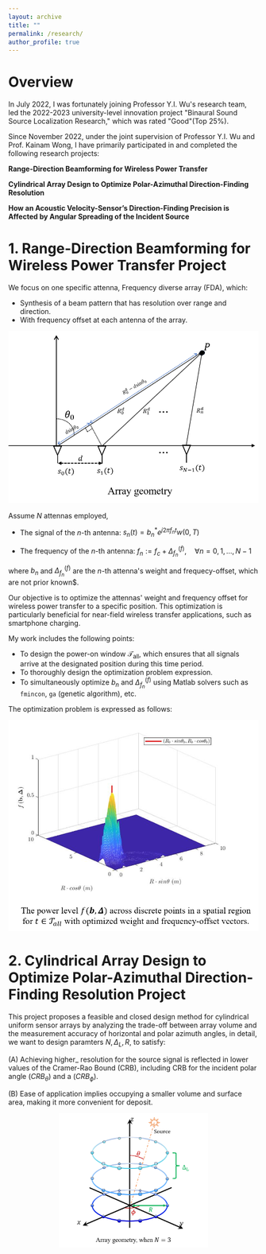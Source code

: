 ```yaml
---
layout: archive
title: ""
permalink: /research/
author_profile: true
---
```



# Overview

In July 2022, I was fortunately joining Professor Y.I. Wu's research team, led the 2022-2023 university-level innovation project "Binaural Sound Source Localization Research," which was rated "Good"(Top 25%).

Since November 2022, under the joint supervision of Professor Y.I. Wu and Prof. Kainam Wong, I have primarily participated in and completed the following research projects:

**Range-Direction Beamforming for Wireless Power Transfer**

**Cylindrical Array Design to Optimize Polar-Azimuthal Direction-Finding Resolution**

**How an Acoustic Velocity-Sensor’s Direction-Finding Precision is Affected by Angular Spreading of the Incident Source**

# 1. Range-Direction Beamforming for Wireless Power Transfer Project

We focus on one specific attenna, Frequency diverse array (FDA), which:
* Synthesis of a beam pattern that has resolution over range and direction.
* With frequency offset at each antenna of the array.

![geometry](wpt-geometry.png)

Assume $N$ attennas employed,

- The signal of the $n$-th antenna: $s_n(t) = b_n^* e^{j2\pi f_n t} w(0, T)$

- The frequency of the $n$-th antenna: $f_n := f_c + \Delta_{f_n}^{(f)}, \quad \forall n = 0, 1, \ldots, N-1$

where $b_n$ and $\Delta_{f_n}^{(f)}$ are the $n$-th attenna's weight and frequecy-offset, which are not prior known$.

Our objective is to optimize the attennas' weight and frequency offset for wireless power transfer to a specific position. This optimization is particularly beneficial for near-field wireless transfer applications, such as smartphone charging.

My work includes the following points:

* To design the power-on window $\mathcal{T}_{\text{all}}$, which ensures that all signals arrive at the designated position during this time period.
* To thoroughly design the optimization problem expression.
* To simultaneously optimize $b_n$ and $\Delta_{f_n}^{(f)}$ using Matlab solvers such as `fmincon`, `ga` (genetic algorithm), etc.

The optimization problem is expressed as follows:


![3D diagram](wpt-diagram.png)

# 2. Cylindrical Array Design to Optimize Polar-Azimuthal Direction-Finding Resolution Project

This project proposes a feasible and closed design method for cylindrical uniform sensor arrays by analyzing the trade-off between array volume and the measurement accuracy of horizontal and polar azimuth angles, in detail, we want to design paramters ${N, \Delta_{L}, R}$, to satisfy:

(A) Achieving higher_ resolution for the source signal is reflected in lower values of the Cramer-Rao Bound (CRB), including CRB for the incident polar angle 
($CRB_{\theta}$) and a ($CRB_{\phi}$).

(B) Ease of application implies occupying a smaller volume and surface area, making it more convenient for deposit.

<p align="center">
  <img src="crb-geometry.png" alt="Array geometry" width="300"/>
</p>









